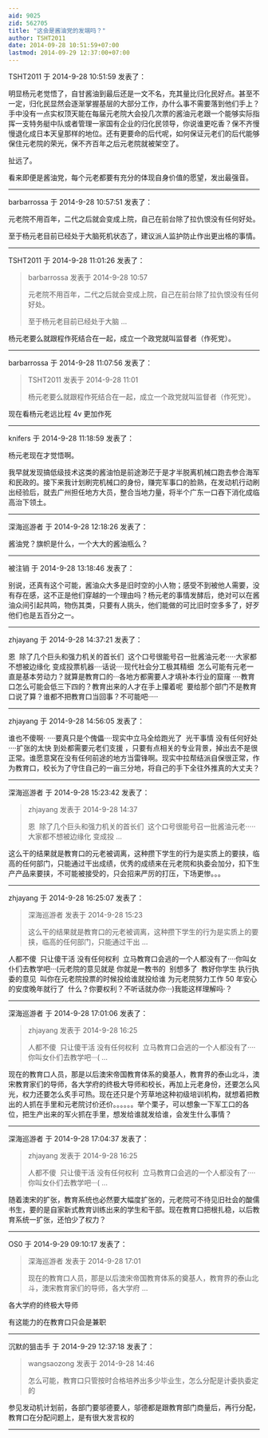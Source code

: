 ```yaml
---
aid: 9025
zid: 562705
title: "这会是酱油党的发端吗？"
author: TSHT2011
date: 2014-09-28 10:51:59+07:00
lastmod: 2014-09-29 12:37:00+07:00
---
```


TSHT2011 于 2014-9-28 10:51:59 发表了：

明显杨元老觉悟了，自甘酱油到最后还是一文不名，充其量比归化民好点。甚至不一定，归化民显然会逐渐掌握基层的大部分工作，办什么事不需要落到他们手上？手中没有一点实权顶天能在每届元老院大会投几次票的酱油元老跟一个能够实际指挥一支特务艇中队或者管理一家国有企业的归化民领导，你说谁更吃香？保不齐慢慢退化成日本天皇那样的地位。还有更要命的后代呢，如何保证元老们的后代能够保住元老院的荣光，保不齐百年之后元老院就被架空了。

扯远了。

看来即便是酱油党，每个元老都要有充分的体现自身价值的愿望，发出最强音。

---

barbarrossa 于 2014-9-28 10:57:51 发表了：

元老院不用百年，二代之后就会变成上院，自己在前台除了拉仇恨没有任何好处。

至于杨元老目前已经处于大脑死机状态了，建议派人监护防止作出更出格的事情。

---

TSHT2011 于 2014-9-28 11:01:26 发表了：

> barbarrossa 发表于 2014-9-28 10:57
>
> 元老院不用百年，二代之后就会变成上院，自己在前台除了拉仇恨没有任何好处。
>
> 至于杨元老目前已经处于大脑 ...

杨元老要么就跟程作死结合在一起，成立一个政党就叫监督者（作死党）。

---

barbarrossa 于 2014-9-28 11:07:56 发表了：

> TSHT2011 发表于 2014-9-28 11:01
>
> 杨元老要么就跟程作死结合在一起，成立一个政党就叫监督者（作死党）。

现在看杨元老远比程 4v 更加作死

---

knifers 于 2014-9-28 11:18:59 发表了：

杨元老现在才觉悟啊。

我早就发现搞低级技术这类的酱油怕是前途渺茫于是才半脱离机械口跑去参合海军和民政的。接下来我计划刷完机械口的身份，赚完军事口的脸熟，在发动机行动刷出经验后，就去广州担任地方大员，整合当地力量，将半个广东一口吞下消化成临高治下领土。

---

深海巡游者 于 2014-9-28 12:18:26 发表了：

酱油党？旗帜是什么，一个大大的酱油瓶么？

---

被注销 于 2014-9-28 13:18:46 发表了：

别说，还真有这个可能，酱油众大多是旧时空的小人物；感受不到被他人需要，没有存在感，这不正是他们穿越的一个理由吗？杨元老的事情发酵后，绝对可以在酱油众间引起共鸣，物伤其类，只要有人挑头，他们能做的可比旧时空多多了，好歹他们也是五百分之一。

---

zhjayang 于 2014-9-28 14:37:21 发表了：

恩&nbsp;&nbsp;除了几个巨头和强力机关的首长们&nbsp;&nbsp;这个口号很能号召一批酱油元老·····大家都不想被边缘化 变成投票机器····话说····现代社会分工极其精细&nbsp;&nbsp;怎么可能有元老一直是基本劳动力？就算是教育口的···各地方都需要人才填补本行业的窟窿 ····教育口怎么可能会低三下四的？教育出来的人才在手上攥着呢&nbsp;&nbsp;要给那个部门不是教育口说了算？谁都不把教育口当回事？不可能吧·····

---

zhjayang 于 2014-9-28 14:56:05 发表了：

谁也不傻啊· ····要真只是个傀儡····现实中立马全给跑光了&nbsp;&nbsp;光干事情 没有任何好处····扩张的太快 到处都需要元老们支援 ，只要有点相关的专业背景，掉出去不是很正常。谁愿意窝在没有任何前途的地方当雷锋啊。现实中拉帮结派自保很正常，作为教育口，校长为了守住自己的一亩三分地，将自己的手下全往外推真的大丈夫？

---

深海巡游者 于 2014-9-28 15:23:42 发表了：

> zhjayang 发表于 2014-9-28 14:37
>
> 恩&nbsp;&nbsp;除了几个巨头和强力机关的首长们&nbsp;&nbsp;这个口号很能号召一批酱油元老·····大家都不想被边缘化 变成投 ...

这么干的结果就是教育口的元老被调离，这种攒下学生的行为是实质上的要挟，临高的任何部门，只能通过干出成绩，优秀的成绩来在元老院和执委会加分，扣下生产产品来要挟，不可能被接受的，只会招来严厉的打压，下场更惨。。。

---

zhjayang 于 2014-9-28 16:25:07 发表了：

> 深海巡游者 发表于 2014-9-28 15:23
>
> 这么干的结果就是教育口的元老被调离，这种攒下学生的行为是实质上的要挟，临高的任何部门，只能通过干出 ...

人都不傻&nbsp;&nbsp;只让傻干活 没有任何权利&nbsp;&nbsp;立马教育口会逃的一个人都没有了····你叫女仆们去教学吧···(元老院的意见就是 你就是一教书的&nbsp;&nbsp;别想多了&nbsp;&nbsp;教好你学生 执行执委的意见&nbsp;&nbsp;叫你在元老院投票的时候投给谁就投给谁 为元老院努力工作 50 年安心的安度晚年就行了&nbsp;&nbsp;什么？你要权利？不听话就办你···)我能这样理解吗·？

---

深海巡游者 于 2014-9-28 17:01:06 发表了：

> zhjayang 发表于 2014-9-28 16:25
>
> 人都不傻&nbsp;&nbsp;只让傻干活 没有任何权利&nbsp;&nbsp;立马教育口会逃的一个人都没有了····你叫女仆们去教学吧···( ...

现在的教育口人员，那是以后澳宋帝国教育体系的奠基人，教育界的泰山北斗，澳宋教育家们的导师，各大学府的终极大导师和校长，再加上元老身份，还要怎么风光，权力还要怎么炙手可热。现在还只是个芳草地这种初级培训机构，就想着把教出的人抓在手里和元老院讨价还价。。。。。。举个栗子，可以想象一下军工口的各位，把生产出来的军火抓在手里，想发给谁就发给谁，会发生什么事情？

---

深海巡游者 于 2014-9-28 17:04:37 发表了：

> zhjayang 发表于 2014-9-28 16:25
>
> 人都不傻&nbsp;&nbsp;只让傻干活 没有任何权利&nbsp;&nbsp;立马教育口会逃的一个人都没有了····你叫女仆们去教学吧···( ...

随着澳宋的扩张，教育系统也必然要大幅度扩张的，元老院可不待见旧社会的酸儒书生，要的是自家新式教育训练出来的学生和干部。现在教育口把根扎稳，以后教育系统一扩张，还怕少了权力？

---

OS0 于 2014-9-29 09:10:17 发表了：

> 深海巡游者 发表于 2014-9-28 17:01
>
> 现在的教育口人员，那是以后澳宋帝国教育体系的奠基人，教育界的泰山北斗，澳宋教育家们的导师，各大学府 ...

各大学府的终极大导师

有这能力的在教育口只会是兼职&nbsp;&nbsp;

---

沉默的狙击手 于 2014-9-29 12:37:18 发表了：

> wangsaozong 发表于 2014-9-28 14:46
>
> 怎么可能，教育口只管按时合格培养出多少毕业生，怎么分配是计委执委定的

参见发动机计划前，各部门要邬德要人，邬德都是跟教育部门商量后，再行分配，教育口在分配问题上，是有很大发言权的

---
